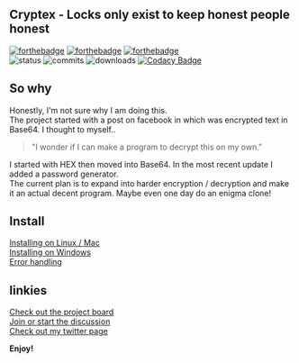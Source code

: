 ## Cryptex - Locks only exist to keep honest people honest ##
[![forthebadge](https://forthebadge.com/images/badges/made-with-python.svg)](https://forthebadge.com) [![forthebadge](https://forthebadge.com/images/badges/built-with-love.svg)](https://forthebadge.com)  [![forthebadge](https://forthebadge.com/images/badges/powered-by-black-magic.svg)](https://forthebadge.com)  
![status](https://img.shields.io/pypi/status/st?logo=git&style=plastic)
![commits](https://img.shields.io/github/last-commit/CythesOut/Cryptex?logo=github)
![downloads](https://img.shields.io/github/downloads/CythesOut/Cryptex/total) [![Codacy Badge](https://app.codacy.com/project/badge/Grade/9666bf9839f94e47b28c786b426fa5e4)](https://www.codacy.com/gh/AlexKollar/Cryptex/dashboard?utm_source=github.com&amp;utm_medium=referral&amp;utm_content=AlexKollar/Cryptex&amp;utm_campaign=Badge_Grade)

## So why ##
Honestly, I'm not sure why I am doing this.  
The project started with a post on facebook in which was encrypted text in Base64. I thought to myself..  
>"I wonder if I can make a program to decrypt this on my own."    

I started with HEX then moved into Base64. In the most recent update I added a password generator.  
The current plan is to expand into harder encryption / decryption and make it an actual decent program. Maybe even one day do an enigma clone!

## Install ##
  [Installing on Linux / Mac](https://github.com/CythesOut/Cryptex/wiki/Cryptex-Installing-and-Running--on-Linux)  
  [Installing on Windows](https://github.com/CythesOut/Cryptex/wiki/Installing-on-Windows)  
  [Error handling](https://github.com/CythesOut/Cryptex/wiki/Error-Handling)
   
## linkies ##
  [Check out the project board](https://github.com/CythesOut/Cryptex/projects/)  
  [Join or start the discussion](https://github.com/CythesOut/Cryptex/discussions)  
  [Check out my twitter page](https://twitter.com/CythesOut)  

**Enjoy!**
